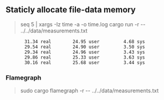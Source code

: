 ## Staticly allocate file-data memory

> seq 5 | xargs -Iz time -a -o time.log cargo run -r -- ../../data/measurements.txt

```time.log
       31.34 real        24.95 user         4.68 sys
       29.54 real        24.90 user         3.50 sys
       29.34 real        24.96 user         3.43 sys
       29.86 real        25.33 user         3.63 sys
       30.16 real        25.68 user         3.44 sys
```

### Flamegraph
> sudo cargo flamegraph -r -- ../../data/measurements.txt